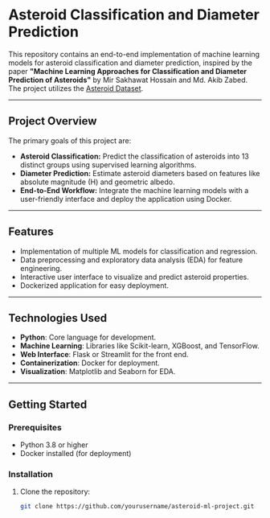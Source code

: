 # Asteroid Classification and Diameter Prediction

This repository contains an end-to-end implementation of machine learning models for asteroid classification and diameter prediction, inspired by the paper **"Machine Learning Approaches for Classification and Diameter Prediction of Asteroids"** by Mir Sakhawat Hossain and Md. Akib Zabed. The project utilizes the [Asteroid Dataset](https://www.kaggle.com/sakhawat18/asteroid-dataset).

---

## **Project Overview**

The primary goals of this project are:
- **Asteroid Classification:** Predict the classification of asteroids into 13 distinct groups using supervised learning algorithms.
- **Diameter Prediction:** Estimate asteroid diameters based on features like absolute magnitude (H) and geometric albedo.
- **End-to-End Workflow:** Integrate the machine learning models with a user-friendly interface and deploy the application using Docker.

---

## **Features**
- Implementation of multiple ML models for classification and regression.
- Data preprocessing and exploratory data analysis (EDA) for feature engineering.
- Interactive user interface to visualize and predict asteroid properties.
- Dockerized application for easy deployment.

---

## **Technologies Used**
- **Python**: Core language for development.
- **Machine Learning**: Libraries like Scikit-learn, XGBoost, and TensorFlow.
- **Web Interface**: Flask or Streamlit for the front end.
- **Containerization**: Docker for deployment.
- **Visualization**: Matplotlib and Seaborn for EDA.

---

## **Getting Started**

### Prerequisites
- Python 3.8 or higher
- Docker installed (for deployment)

### Installation
1. Clone the repository:
   ```bash
   git clone https://github.com/yourusername/asteroid-ml-project.git
